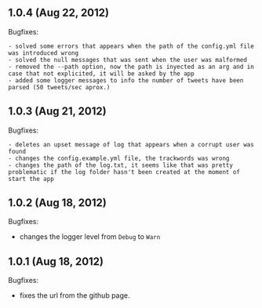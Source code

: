 ## 1.0.4 (Aug 22, 2012)

Bugfixes:

	- solved some errors that appears when the path of the config.yml file was introduced wrong
	- solved the null messages that was sent when the user was malformed
	- removed the --path option, now the path is inyected as an arg and in case that not explicited, it will be asked by the app
	- added some logger messages to info the number of tweets have been parsed (50 tweets/sec aprox.)

## 1.0.3 (Aug 21, 2012)

Bugfixes:

	- deletes an upset message of log that appears when a corrupt user was found
	- changes the config.example.yml file, the trackwords was wrong
	- changes the path of the log.txt, it seems like that was pretty problematic if the log folder hasn't been created at the moment of start the app
	
## 1.0.2 (Aug 18, 2012)

Bugfixes:

  - changes the logger level from `Debug` to `Warn`

## 1.0.1 (Aug 18, 2012)

Bugfixes:

  - fixes the url from the github page.
